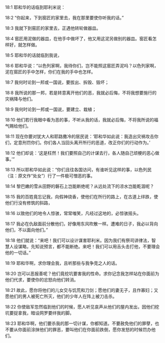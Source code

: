 <a id="1"></a>18:1  耶和华的话临到耶利米说：　　  

<a id="2"></a>18:2  “你起来，下到窑匠的家里去，我在那里要使你听我的话。”  

<a id="3"></a>18:3  我就下到窑匠的家里去，正遇他转轮做器皿。  

<a id="4"></a>18:4  窑匠用泥做的器皿，在他手中做坏了，他又用这泥另做别的器皿。窑匠看怎样好，就怎样做。  

<a id="5"></a>18:5  耶和华的话就临到我说，  

<a id="6"></a>18:6  耶和华说：“以色列家啊，我待你们，岂不能照这窑匠弄泥吗？以色列家啊，泥在窑匠的手中怎样，你们在我的手中也怎样。  

<a id="7"></a>18:7  我何时论到一邦或一国说，要拔出、拆毁、毁坏；  

<a id="8"></a>18:8  我所说的那一邦，若是转意离开他们的恶，我就必后悔，不将我想要施行的灾祸降与他们。  

<a id="9"></a>18:9  我何时论到一邦或一国说，要建立、栽植；  

<a id="10"></a>18:10  他们若行我眼中看为恶的事，不听从我的话，我就必后悔，不将我所说的福气赐给他们。  

<a id="11"></a>18:11  现在你要对犹大人和耶路撒冷的居民说：‘耶和华如此说：我造出灾祸攻击你们，定意刑罚你们。你们各人当回头离开所行的恶道，改正你们的行动作为。’  

<a id="12"></a>18:12  他们却说：‘这是枉然！我们要照自己的计谋去行，各人随自己顽梗的恶心做事。’”  

<a id="13"></a>18:13  所以耶和华如此说：“你们且往各国访问，有谁听见这样的事，以色列民（注：原文作“处女”）行了一件极可憎恶的事。  

<a id="14"></a>18:14  黎巴嫩的雪从田野的磐石上岂能断绝呢？从远处流下的凉水岂能乾涸呢？  

<a id="15"></a>18:15  我的百姓竟忘记我，向假神烧香，使他们在所行的路上，在古道上绊跌，使他们行没有修筑的斜路，  

<a id="16"></a>18:16  以致他们的地令人惊骇，常常嗤笑，凡经过这地的，必惊骇摇头。  

<a id="17"></a>18:17  我必在仇敌面前分散他们，好像用东风吹散一样。遭难的日子，我必以背向他们，不以面向他们。”  

<a id="18"></a>18:18  他们就说：“来吧！我们可以设计谋害耶利米。因为我们有祭司讲律法，智慧人设谋略，先知说预言，都不能断绝。来吧！我们可以用舌头击打他，不要理会他的一切话。”  

<a id="19"></a>18:19  耶和华啊，求你理会我，且听那些与我争竞之人的话。  

<a id="20"></a>18:20  岂可以恶报善呢？他们竟挖坑要害我的性命。求你记念我怎样站在你面前为他们代求，要使你的忿怒向他们转消。  

<a id="21"></a>18:21  故此，愿你将他们的儿女交与饥荒和刀剑；愿他们的妻无子，且作寡妇；又愿他们的男人被死亡所灭，他们的少年人在阵上被刀击杀。  

<a id="22"></a>18:22  你使敌军忽然临到他们的时候，愿人听见哀声从他们的屋内发出，因他们挖坑要捉拿我，暗设网罗要绊我的脚。  

<a id="23"></a>18:23  耶和华啊，他们要杀我的那一切计谋，你都知道。不要赦免他们的罪孽，也不要从你面前涂抹他们的罪恶，要叫他们在你面前跌倒，愿你发怒的时候罚办他们。  
